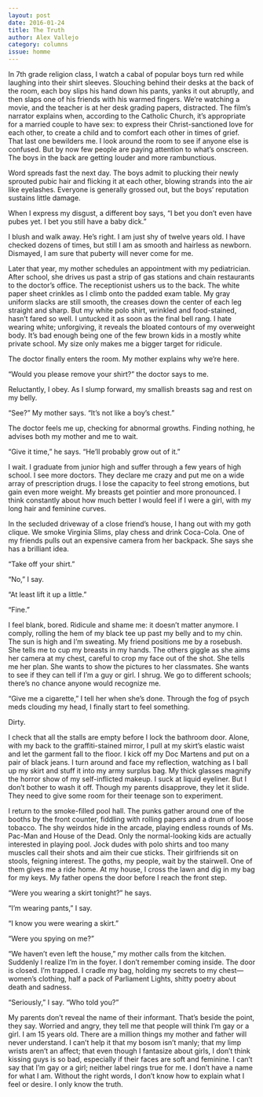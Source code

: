 ```yaml
---
layout: post 
date: 2016-01-24
title: The Truth
author: Alex Vallejo
category: columns
issue: homme
---
```

In 7th grade religion class, I watch a cabal of popular boys turn red while laughing into their shirt sleeves. Slouching behind their desks at the back of the room, each boy slips his hand down his pants, yanks it out abruptly, and then slaps one of his friends with his warmed fingers. We’re watching a movie, and the teacher is at her desk grading papers, distracted. The film’s narrator explains when, according to the Catholic Church, it’s appropriate for a married couple to have sex: to express their Christ-sanctioned love for each other, to create a child and to comfort each other in times of grief. That last one bewilders me. I look around the room to see if anyone else is confused. But by now few people are paying attention to what’s onscreen. The boys in the back are getting louder and more rambunctious.

Word spreads fast the next day. The boys admit to plucking their newly sprouted pubic hair and flicking it at each other, blowing strands into the air like eyelashes. Everyone is generally grossed out, but the boys’ reputation sustains little damage.

When I express my disgust, a different boy says, “I bet you don’t even have pubes yet. I bet you still have a baby dick.”

I blush and walk away. He’s right. I am just shy of twelve years old. I have checked dozens of times, but still I am as smooth and hairless as newborn. Dismayed, I am sure that puberty will never come for me.

Later that year, my mother schedules an appointment with my pediatrician. After school, she drives us past a strip of gas stations and chain restaurants to the doctor’s office. The receptionist ushers us to the back. The white paper sheet crinkles as I climb onto the padded exam table. My gray uniform slacks are still smooth, the creases down the center of each leg straight and sharp. But my white polo shirt, wrinkled and food-stained, hasn’t fared so well. I untucked it as soon as the final bell rang. I hate wearing white; unforgiving, it reveals the bloated contours of my overweight body. It’s bad enough being one of the few brown kids in a mostly white private school. My size only makes me a bigger target for ridicule.

The doctor finally enters the room. My mother explains why we’re here.

“Would you please remove your shirt?” the doctor says to me.

Reluctantly, I obey. As I slump forward, my smallish breasts sag and rest on my belly.

“See?” My mother says. “It’s not like a boy’s chest.”

The doctor feels me up, checking for abnormal growths. Finding nothing, he advises both my mother and me to wait.

“Give it time,” he says. “He’ll probably grow out of it.”

I wait. I graduate from junior high and suffer through a few years of high school. I see more doctors. They declare me crazy and put me on a wide array of prescription drugs. I lose the capacity to feel strong emotions, but gain even more weight. My breasts get pointier and more pronounced. I think constantly about how much better I would feel if I were a girl, with my long hair and feminine curves.

In the secluded driveway of a close friend’s house, I hang out with my goth clique. We smoke Virginia Slims, play chess and drink Coca-Cola. One of my friends pulls out an expensive camera from her backpack. She says she has a brilliant idea.

“Take off your shirt.”

“No,” I say.

“At least lift it up a little.”

“Fine.”

I feel blank, bored. Ridicule and shame me: it doesn’t matter anymore. I comply, rolling the hem of my black tee up past my belly and to my chin. The sun is high and I’m sweating. My friend positions me by a rosebush. She tells me to cup my breasts in my hands. The others giggle as she aims her camera at my chest, careful to crop my face out of the shot. She tells me her plan. She wants to show the pictures to her classmates. She wants to see if they can tell if I’m a guy or girl. I shrug. We go to different schools; there’s no chance anyone would recognize me.

“Give me a cigarette,” I tell her when she’s done. Through the fog of psych meds clouding my head, I finally start to feel something.

Dirty.

I check that all the stalls are empty before I lock the bathroom door. Alone, with my back to the graffiti-stained mirror, I pull at my skirt’s elastic waist and let the garment fall to the floor. I kick off my Doc Martens and put on a pair of black jeans. I turn around and face my reflection, watching as I ball up my skirt and stuff it into my army surplus bag. My thick glasses magnify the horror show of my self-inflicted makeup. I suck at liquid eyeliner. But I don’t bother to wash it off. Though my parents disapprove, they let it slide. They need to give some room for their teenage son to experiment.

I return to the smoke-filled pool hall. The punks gather around one of the booths by the front counter, fiddling with rolling papers and a drum of loose tobacco. The shy weirdos hide in the arcade, playing endless rounds of Ms. Pac-Man and House of the Dead. Only the normal-looking kids are actually interested in playing pool. Jock dudes with polo shirts and too many muscles call their shots and aim their cue sticks. Their girlfriends sit on stools, feigning interest. The goths, my people, wait by the stairwell. One of them gives me a ride home. At my house, I cross the lawn and dig in my bag for my keys. My father opens the door before I reach the front step.

“Were you wearing a skirt tonight?” he says.

“I’m wearing pants,” I say.

“I know you were wearing a skirt.”

“Were you spying on me?”

“We haven’t even left the house,” my mother calls from the kitchen. Suddenly I realize I’m in the foyer. I don’t remember coming inside. The door is closed. I’m trapped. I cradle my bag, holding my secrets to my chest—women’s clothing, half a pack of Parliament Lights, shitty poetry about death and sadness.

“Seriously,” I say. “Who told you?”

My parents don’t reveal the name of their informant. That’s beside the point, they say. Worried and angry, they tell me that people will think I’m gay or a girl. I am 15 years old. There are a million things my mother and father will never understand. I can’t help it that my bosom isn’t manly; that my limp wrists aren’t an affect; that even though I fantasize about girls, I don’t think kissing guys is so bad, especially if their faces are soft and feminine. I can’t say that I’m gay or a girl; neither label rings true for me. I don’t have a name for what I am. Without the right words, I don’t know how to explain what I feel or desire. I only know the truth.